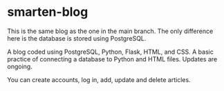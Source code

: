 # smarten-blog

This is the same blog as the one in the main branch. The only difference here is the database is stored using PostgreSQL.

A blog coded using PostgreSQL, Python, Flask, HTML, and CSS. A basic practice of connecting a database to Python and HTML files. Updates are ongoing.

You can create accounts, log in, add, update and delete articles.
